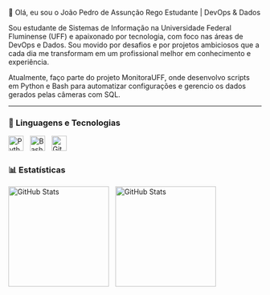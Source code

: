 👋 Olá, eu sou o João Pedro de Assunção Rego
Estudante | DevOps & Dados

Sou estudante de Sistemas de Informação na Universidade Federal Fluminense (UFF) e apaixonado por tecnologia, com foco nas áreas de DevOps e Dados. Sou movido por desafios e por projetos ambiciosos que a cada dia me transformam em um profissional melhor em conhecimento e experiência.

Atualmente, faço parte do projeto MonitoraUFF, onde desenvolvo scripts em Python e Bash para automatizar configurações e gerencio os dados gerados pelas câmeras com SQL.

---

### 🤖 Linguagens e Tecnologias
<div style="display: inline_block">


<img 
    align="left" 
    alt="Python" 
    title="Python"
    width="30px" 
    style="padding-right: 10px;" 
    src="https://cdn.jsdelivr.net/gh/devicons/devicon@latest/icons/python/python-original.svg" 
/>
<img
align="left"
alt="Bash"
title="Bash"
width="30px"
style="padding-right: 10px;"
src="https://cdn.jsdelivr.net/gh/devicons/devicon@latest/icons/bash/bash-original.svg"
/>
<img 
    align="left" 
    alt="Git" 
    title="Git"
    width="30px" 
    style="padding-right: 10px;" 
    src="https://cdn.jsdelivr.net/gh/devicons/devicon@latest/icons/git/git-original.svg" 
/>

<br/>
<br/>

### 📊 Estatísticas

<p>
  <img 
    align="left" 
    alt="GitHub Stats" 
    height="200" 
    style="padding-right: 10px;" 
    src="https://github-readme-stats.vercel.app/api?username=JoaoAssRego&show_icons=true&theme=tokyonight&include_all_commits=true&locale=pt-br" 
  />

<img 
      align="left" 
      alt="GitHub Stats" 
      height="200" 
      src="https://github-readme-stats.vercel.app/api/top-langs/?username=JoaoAssRego&theme=tokyonight&layout=compact&custom_title=Tecnologias&langs_count=9" 
  />

</p>
